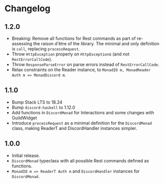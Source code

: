 # Changelog

## 1.2.0

- Breaking: Remove all functions for Rest commands as part of re-assessing the raison d'être of the library. The minimal and only definition is `call`, replacing `processRequest`.
- Throw `HttpException` properly on `HttpException`s (and not `RestErrorCallCode`).
- Throw `ResponseParseError` on parse errors instead of `RestErrorCallCode`.
- Relax constraints on the Reader instance, to `MonadIO m, MonadReader Auth m => MonadDiscord m`.

## 1.1.0

- Bump Stack LTS to 18.24
- Bump `discord-haskell` to 1.12.0
- Add functions in `DiscordMonad` for Interactions and some changes with GuildWidget
- Introduce `processRequest` as a minimal definition for the `DiscordMonad` class, making ReaderT and DiscordHandler instances simpler.

## 1.0.0

- Initial release.
- `DiscordMonad` typeclass with all possible Rest commands defined as functions.
- `MonadIO m => ReaderT Auth m` and `DiscordHandler` instances for `DiscordMonad`.
